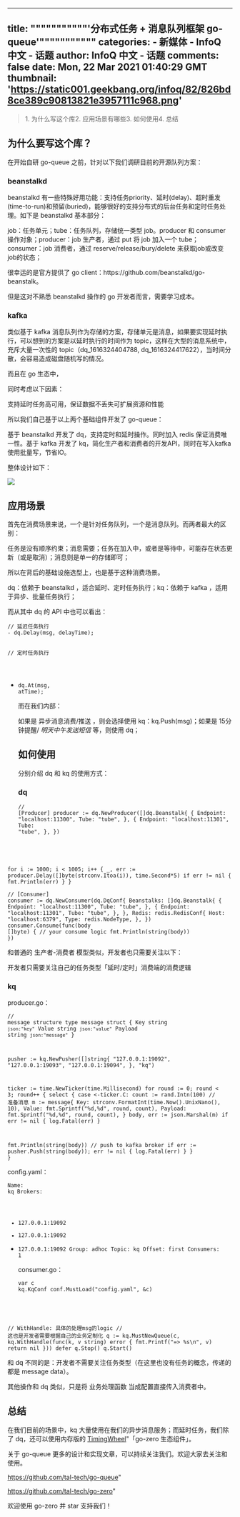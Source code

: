 
---
title: """""""""""'分布式任务 + 消息队列框架 go-queue'"""""""""""
categories: 
    - 新媒体
    - InfoQ 中文 - 话题
author: InfoQ 中文 - 话题
comments: false
date: Mon, 22 Mar 2021 01:40:29 GMT
thumbnail: 'https://static001.geekbang.org/infoq/82/826bd8ce389c90813821e3957111c968.png'
---

<div>   
<p></p><blockquote>1. 为什么写这个库2. 应用场景有哪些3. 如何使用4. 总结</blockquote><p></p><p></p><p></p><h2>为什么要写这个库？</h2><p></p><p></p><p>在开始自研 go-queue 之前，针对以下我们调研目前的开源队列方案：</p><p></p><p></p><h3>beanstalkd</h3><p></p><p></p><p>beanstalkd 有一些特殊好用功能：支持任务priority、延时(delay)、超时重发(time-to-run)和预留(buried)，能够很好的支持分布式的后台任务和定时任务处理。如下是 beanstalkd 基本部分：</p><p></p><p>job：任务单元；tube：任务队列，存储统一类型 job。producer 和 consumer 操作对象；producer：job 生产者，通过 put 将 job 加入一个 tube；consumer：job 消费者，通过 reserve/release/bury/delete 来获取job或改变job的状态；</p><p></p><p>很幸运的是官方提供了 go client：https://github.com/beanstalkd/go-beanstalk。</p><p></p><p>但是这对不熟悉 beanstalkd 操作的 go 开发者而言，需要学习成本。</p><p></p><p></p><h3>kafka</h3><p></p><p></p><p>类似基于 kafka   消息队列作为存储的方案，存储单元是消息，如果要实现延时执行，可以想到的方案是以延时执行的时间作为 topic，这样在大型的消息系统中，充斥大量一次性的 topic（dq_1616324404788, dq_1616324417622），当时间分散，会容易造成磁盘随机写的情况。</p><p></p><p>而且在 go 生态中，</p><p></p><p>同时考虑以下因素：</p><p></p><p>支持延时任务高可用，保证数据不丢失可扩展资源和性能</p><p></p><p>所以我们自己基于以上两个基础组件开发了 go-queue：</p><p></p><p>基于 beanstalkd 开发了 dq，支持定时和延时操作。同时加入 redis 保证消费唯一性。基于 kafka 开发了 kq，简化生产者和消费者的开发API，同时在写入kafka使用批量写，节省IO。</p><p></p><p>整体设计如下：</p><p></p><p><img src="https://static001.geekbang.org/infoq/82/826bd8ce389c90813821e3957111c968.png" referrerpolicy="no-referrer"></p><p></p><p></p><h2>应用场景</h2><p></p><p></p><p>首先在消费场景来说，一个是针对任务队列，一个是消息队列。而两者最大的区别：</p><p></p><p>任务是没有顺序约束；消息需要；任务在加入中，或者是等待中，可能存在状态更新（或是取消）；消息则是单一的存储即可；</p><p></p><p>所以在背后的基础设施选型上，也是基于这种消费场景。</p><p></p><p>dq：依赖于 beanstalkd ，适合延时、定时任务执行；kq：依赖于 kafka ，适用于异步、批量任务执行；</p><p></p><p>而从其中 dq 的 API 中也可以看出：</p><p></p><p><code lang="go">// 延迟任务执行
- dq.Delay(msg, delayTime);

// 定时任务执行
- dq.At(msg, atTime);</code></p><p></p><p>而在我们内部：</p><p></p><p>如果是 异步消息消费/推送 ，则会选择使用 kq：kq.Push(msg)；如果是 15分钟提醒/ *明天中午发送短信* 等，则使用 dq；</p><p></p><p></p><h2>如何使用</h2><p></p><p></p><p>分别介绍 dq 和 kq 的使用方式：</p><p></p><p></p><h3>dq</h3><p></p><p></p><p><code lang="go">// [Producer]
producer := dq.NewProducer([]dq.Beanstalk&#123;
&#123;
Endpoint: "localhost:11300",
Tube:     "tube",
&#125;,
&#123;
Endpoint: "localhost:11301",
Tube:     "tube",
&#125;,
&#125;)

for i := 1000; i < 1005; i++ &#123;
_, err := producer.Delay([]byte(strconv.Itoa(i)), time.Second*5)
if err != nil &#123;
fmt.Println(err)
&#125;
&#125;</code></p><p></p><p><code lang="go">// [Consumer]
consumer := dq.NewConsumer(dq.DqConf&#123;
  Beanstalks: []dq.Beanstalk&#123;
    &#123;
      Endpoint: "localhost:11300",
      Tube:     "tube",
    &#125;,
    &#123;
      Endpoint: "localhost:11301",
      Tube:     "tube",
    &#125;,
  &#125;,
  Redis: redis.RedisConf&#123;
    Host: "localhost:6379",
    Type: redis.NodeType,
  &#125;,
&#125;)
consumer.Consume(func(body []byte) &#123;
  // your consume logic
  fmt.Println(string(body))
&#125;)</code></p><p></p><p>和普通的 生产者-消费者 模型类似，开发者也只需要关注以下：</p><p></p><p>开发者只需要关注自己的任务类型「延时/定时」消费端的消费逻辑</p><p></p><p></p><h3>kq</h3><p></p><p></p><p>producer.go：</p><p></p><p><code lang="go">// message structure
type message struct &#123;
Key     string `json:"key"`
Value   string `json:"value"`
Payload string `json:"message"`
&#125;

pusher := kq.NewPusher([]string&#123;
"127.0.0.1:19092",
"127.0.0.1:19093",
"127.0.0.1:19094",
&#125;, "kq")

ticker := time.NewTicker(time.Millisecond)
for round := 0; round < 3; round++ &#123;
select &#123;
case <-ticker.C:
count := rand.Intn(100)
    // 准备消息
m := message&#123;
Key:     strconv.FormatInt(time.Now().UnixNano(), 10),
Value:   fmt.Sprintf("%d,%d", round, count),
Payload: fmt.Sprintf("%d,%d", round, count),
&#125;
body, err := json.Marshal(m)
if err != nil &#123;
log.Fatal(err)
&#125;

fmt.Println(string(body))
    // push to kafka broker
if err := pusher.Push(string(body)); err != nil &#123;
log.Fatal(err)
&#125;
&#125;
&#125;</code></p><p></p><p>config.yaml：</p><p></p><p><code lang="yaml">Name: kq
Brokers:
  - 127.0.0.1:19092
  - 127.0.0.1:19092
  - 127.0.0.1:19092
Group: adhoc
Topic: kq
Offset: first
Consumers: 1</code></p><p></p><p>consumer.go：</p><p></p><p><code lang="go">var c kq.KqConf
conf.MustLoad("config.yaml", &c)

// WithHandle: 具体的处理msg的logic
// 这也是开发者需要根据自己的业务定制化
q := kq.MustNewQueue(c, kq.WithHandle(func(k, v string) error &#123;
  fmt.Printf("=> %s\n", v)
  return nil
&#125;))
defer q.Stop()
q.Start()</code></p><p></p><p>和 dq 不同的是：开发者不需要关注任务类型（在这里也没有任务的概念，传递的都是 message data）。</p><p></p><p>其他操作和 dq 类似，只是将 业务处理函数 当成配置直接传入消费者中。</p><p></p><p></p><h2>总结</h2><p></p><p></p><p>在我们目前的场景中，kq 大量使用在我们的异步消息服务；而延时任务，我们除了 dq，还可以使用内存版的 <a href="https://zeromicro.github.io/go-zero/timing-wheel.html">TimingWheel</a>"「go-zero 生态组件」。</p><p></p><p>关于 go-queue 更多的设计和实现文章，可以持续关注我们。欢迎大家去关注和使用。</p><p></p><p><a href="https://github.com/tal-tech/go-queue">https://github.com/tal-tech/go-queue</a>"</p><p></p><p><a href="https://github.com/tal-tech/go-zero">https://github.com/tal-tech/go-zero</a>"</p><p></p><p>欢迎使用 go-zero 并 star 支持我们！</p><p></p>  
</div>
            